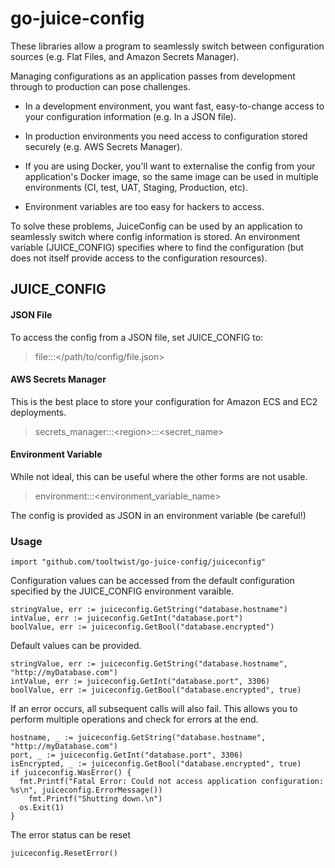 # go-juice-config

These libraries allow a program to seamlessly switch between configuration sources (e.g. Flat Files, and Amazon Secrets Manager).

Managing configurations as an application passes from development through to production can pose challenges.

- In a development environment, you want fast, easy-to-change access to your configuration information (e.g. In a JSON file).

- In production environments you need access to configuration stored securely (e.g. AWS Secrets Manager).

- If you are using Docker, you'll want to externalise the config from your application's Docker image, so the same image can be used in multiple environments (CI, test, UAT, Staging, Production, etc).

- Environment variables are too easy for hackers to access.


To solve these problems, JuiceConfig can be used by an application to seamlessly switch where config information is stored. An environment variable (JUICE_CONFIG) specifies where to find the configuration (but does not itself provide access to the configuration resources).


## JUICE_CONFIG

#### JSON File
To access the config from a JSON file, set JUICE_CONFIG to:

> file:::&lt;/path/to/config/file.json&gt;


#### AWS Secrets Manager
This is the best place to store your configuration for Amazon ECS and EC2 deployments.

> secrets_manager:::&lt;region&gt;:::&lt;secret_name&gt;

#### Environment Variable
While not ideal, this can be useful where the other forms are not usable. 

> environment:::&lt;environment_variable_name&gt;

The config is provided as JSON in an environment variable (be careful!)
  
### Usage

```golang
import "github.com/tooltwist/go-juice-config/juiceconfig"
```

Configuration values can be accessed from the default configuration specified by the JUICE_CONFIG environment varaible.

```golang
stringValue, err := juiceconfig.GetString("database.hostname")
intValue, err := juiceconfig.GetInt("database.port")
boolValue, err := juiceconfig.GetBool("database.encrypted")
```

Default values can be provided.

```golang
stringValue, err := juiceconfig.GetString("database.hostname", "http://myDatabase.com")
intValue, err := juiceconfig.GetInt("database.port", 3306)
boolValue, err := juiceconfig.GetBool("database.encrypted", true)
```

If an error occurs, all subsequent calls will also fail. This allows you to perform multiple operations and check for errors at the end.

```golang
hostname, _ := juiceconfig.GetString("database.hostname", "http://myDatabase.com")
port, _ := juiceconfig.GetInt("database.port", 3306)
isEncrypted, _ := juiceconfig.GetBool("database.encrypted", true)
if juiceconfig.WasError() {
  fmt.Printf("Fatal Error: Could not access application configuration: %s\n", juiceconfig.ErrorMessage())  
	fmt.Printf("Shutting down.\n")
  os.Exit(1)
}
```

The error status can be reset
```golang
juiceconfig.ResetError()
```

